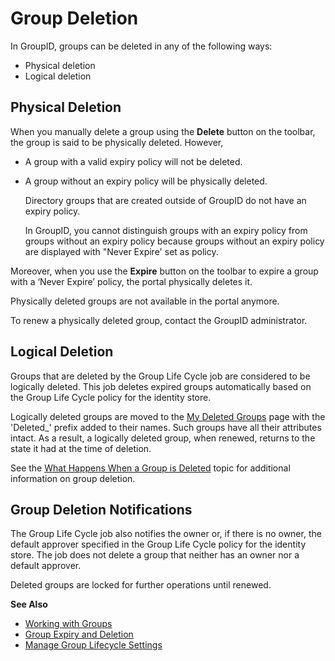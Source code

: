 # Group Deletion

In GroupID, groups can be deleted in any of the following ways:

- Physical deletion
- Logical deletion

## Physical Deletion

When you manually delete a group using the **Delete** button on the toolbar, the group is said to be
physically deleted. However,

- A group with a valid expiry policy will not be deleted.
- A group without an expiry policy will be physically deleted.

    Directory groups that are created outside of GroupID do not have an expiry policy.

    In GroupID, you cannot distinguish groups with an expiry policy from groups without an expiry
    policy because groups without an expiry policy are displayed with "Never Expire' set as policy.

Moreover, when you use the **Expire** button on the toolbar to expire a group with a ‘Never Expire’
policy, the portal physically deletes it.

Physically deleted groups are not available in the portal anymore.

To renew a physically deleted group, contact the GroupID administrator.

## Logical Deletion

Groups that are deleted by the Group Life Cycle job are considered to be logically deleted. This job
deletes expired groups automatically based on the Group Life Cycle policy for the identity store.

Logically deleted groups are moved to the
[My Deleted Groups](/docs/groupid/11.0/groupid/portal/group/mydeletedgroups.md) page with
the 'Deleted_' prefix added to their names. Such groups have all their attributes intact. As a
result, a logically deleted group, when renewed, returns to the state it had at the time of
deletion.

See the
[What Happens When a Group is Deleted](/docs/groupid/11.0/groupid/admincenter/identitystore/configure/directoryservice/groupexpirydeletion.md#what-happens-when-a-group-is-deleted)
topic for additional information on group deletion.

## Group Deletion Notifications

The Group Life Cycle job also notifies the owner or, if there is no owner, the default approver
specified in the Group Life Cycle policy for the identity store. The job does not delete a group
that neither has an owner nor a default approver.

Deleted groups are locked for further operations until renewed.

**See Also**

- [Working with Groups](/docs/groupid/11.0/groupid/portal/group/manage/workingwithgroups.md)
- [ Group Expiry and Deletion](/docs/groupid/11.0/groupid/admincenter/identitystore/configure/directoryservice/groupexpirydeletion.md)
- [Manage Group Lifecycle Settings](/docs/groupid/11.0/groupid/admincenter/identitystore/configure/directoryservice/grouplifecycle.md)
